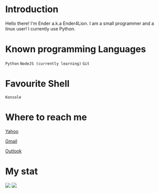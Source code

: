 # Introduction
Hello there! I'm Ender a.k.a Ender4Lion. 
I am a small programmer and a linux user!
I currently use Python.

# Known programming Languages
```Python```
```NodeJS (currently learning)```
```Git```

# Favourite Shell
```Konsole```

# Where to reach me
[Yahoo](mailto:ender4lion@yahoo.com)

[Gmail](mailto:ender4lion@gmail.com)

[Outlook](mailto:ender4lion@outlook.com)

# My stat
![](https://github.com/Ender4LionIsGamer/github-stats/blob/master/generated/overview.svg)
![](https://github.com/Ender4LionIsGamer/github-stats/blob/master/generated/languages.svg)
